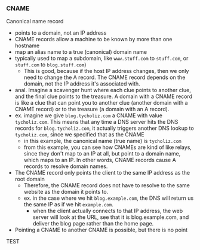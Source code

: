 
### CNAME 
Canonical name record
- points to a domain, not an IP address
- CNAME records allow a machine to be known by more than one hostname
- map an alias name to a true (canonical) domain name
- typically used to map a subdomain, like `www.stuff.com` to `stuff.com`, or `stuff.com` to `blog.stuff.com`)
	- This is good, because if the host IP address changes, then we only need to change the A record. The CNAME record depends on the domain, not the IP address it's associated with.
- anal. Imagine a scavenger hunt where each clue points to another clue, and the final clue points to the treasure. A domain with a CNAME record is like a clue that can point you to another clue (another domain with a CNAME record) or to the treasure (a domain with an A record).
- ex. imagine we give `blog.tycholiz.com` a CNAME with value `tycholiz.com`. This means that any time a DNS server hits the DNS records for `blog.tycholiz.com`, it actually triggers another DNS lookup to `tycholiz.com`, since we specified that as the CNAME
	- in this example, the canonical name (true name) is `tycholiz.com`
	- from this example, you can see how CNAMEs are kind of like relays, since they don't map to an IP at all, but point to a domain name, which maps to an IP. In other words, CNAME records cause A records to resolve domain names. 
- The CNAME record only points the client to the same IP address as the root domain
	- Therefore, the CNAME record does not have to resolve to the same website as the domain it points to.
	- ex. in the case where we hit `blog.example.com`, the DNS will return us the same IP as if we hit `example.com`.  
		- when the client actually connects to that IP address, the web server will look at the URL, see that it is blog.example.com, and deliver the blog page rather than the home page.
- Pointing a CNAME to another CNAME is possible, but there is no point

 TEST
